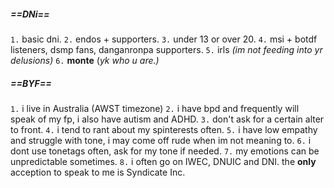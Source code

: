 ##### ==DNi==
`1.` basic dni. `2.` endos + supporters. `3.` under 13 or over 20. `4.` msi + botdf listeners, dsmp fans, danganronpa supporters. `5.` irls *(im not feeding into yr delusions)* `6.` **monte** (*yk who u are.)*

##### ==BYF==
`1.` i live in Australia (AWST timezone) `2.` i have bpd and frequently will speak of my fp, i also have autism and ADHD. `3.` don't ask for a certain alter to front. `4.` i tend to rant about my spinterests often. `5.` i have low empathy and struggle with tone, i may come off rude when im not meaning to. `6.` i dont use tonetags often, ask for my tone if needed. `7.` my emotions can be unpredictable sometimes. `8.` i often go on IWEC, DNUIC and DNI. the **only** acception to speak to me is Syndicate Inc.